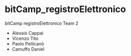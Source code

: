 # bitCamp_registroElettronico
bitCamp registroElettronico
Team 2
* Alessio Cappai
* Vicenzo Tito
* Paolo Pellicanò
* Camuffo Daniel
